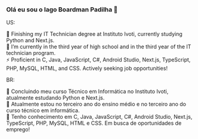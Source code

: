 ### Olá eu sou o Iago Boardman Padilha 👋

US: <br>

🔭 Finishing my IT Technician degree at Instituto Ivoti, currently studying Python and Next.js. <br>
🌱 I’m currently in the third year of high school and in the third year of the IT technician program. <br>
⚡ Proficient in C, Java, JavaScript, C#, Android Studio, Next.js, TypeScript, PHP, MySQL, HTML, and CSS. Actively seeking job opportunities! <br>

BR: <br>

🔭 Concluindo meu curso Técnico em Informática no Instituto Ivoti, atualmente estudando Python e Next.js. <br>
🌱 Atualmente estou no terceiro ano do ensino médio e no terceiro ano do curso técnico em informática. <br>
👯 Tenho conhecimento em C, Java, JavaScript, C#, Android Studio, Next.js, TypeScript, PHP, MySQL, HTML e CSS. Em busca de oportunidades de emprego! <br>
